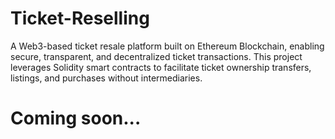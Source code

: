 # Ticket-Reselling
A Web3-based ticket resale platform built on Ethereum Blockchain, enabling secure, transparent, and decentralized ticket transactions. This project leverages Solidity smart contracts to facilitate ticket ownership transfers, listings, and purchases without intermediaries.


# Coming soon...
